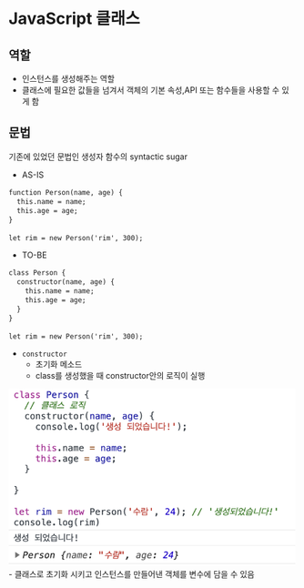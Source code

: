 # JavaScript 클래스

## 역할
- 인스턴스를 생성해주는 역할
- 클래스에 필요한 값들을 넘겨서 객체의 기본 속성,API 또는 함수들을 사용할 수 있게 함

## 문법
 기존에 있었던 문법인 생성자 함수의 syntactic sugar
  - AS-IS
  ```
  function Person(name, age) {
    this.name = name;
    this.age = age;
  }

  let rim = new Person('rim', 300);
  ```

  - TO-BE
  ```
  class Person {
    constructor(name, age) {
      this.name = name;
      this.age = age;
    }
  }

  let rim = new Person('rim', 300);
  ```
- `constructor`
  - 초기화 메소드
  - class를 생성했을 때 constructor안의 로직이 실행


<img src="./images/js_class.png" width="600" />
- 클래스로 초기화 시키고 인스턴스를 만들어낸 객체를 변수에 담을 수 있음

